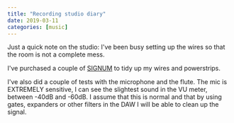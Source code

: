 ```yaml
---
title: "Recording studio diary"
date: 2019-03-11
categories: [music]
---
```


Just a quick note on the studio: I've been busy setting up the wires so that the room is not a complete mess.

I've purchased a couple of [SIGNUM](https://www.ikea.com/es/en/products/small-storage-organisers/cable-management-accessories/signum-cable-trunking-horizontal-silver-colour-art-30200253/) to tidy up my wires and powerstrips.

I've also did a couple of tests with the microphone and the flute. The mic is EXTREMELY sensitive, I can see the slightest sound in the VU meter, between -40dB and -60dB. I assume that this is normal and that by using gates, expanders or other filters in the DAW I will be able to clean up the signal.
